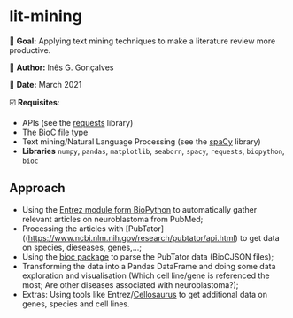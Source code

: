 # lit-mining

🎯 **Goal:** Applying text mining techniques to make a literature review more productive.

🙋 **Author:** Inês G. Gonçalves

📅 **Date:** March 2021

☑️ **Requisites**:

- APIs (see the [requests](https://requests.readthedocs.io/en/master/) library)
- The BioC file type
- Text mining/Natural Language Processing (see the [spaCy](https://spacy.io/) library)
- **Libraries**  `numpy`, `pandas`, `matplotlib`, `seaborn`, `spacy`, `requests`, `biopython`, `bioc`

## Approach

- Using the [Entrez module form BioPython](https://biopython.org/docs/1.75/api/Bio.Entrez.html) to automatically gather relevant articles on neuroblastoma from PubMed;
- Processing the articles with [PubTator]((https://www.ncbi.nlm.nih.gov/research/pubtator/api.html) to get data on species, dieseases, genes,...;
- Using the [bioc package](https://pypi.org/project/bioc/) to parse the PubTator data (BioCJSON files);
- Transforming the data into a Pandas DataFrame and doing some data exploration and visualisation (Which cell line/gene is referenced the most; Are other diseases associated with neuroblastoma?);
- Extras: Using tools like Entrez/[Cellosaurus](https://web.expasy.org/cellosaurus/) to get additional data on genes, species and cell lines.
